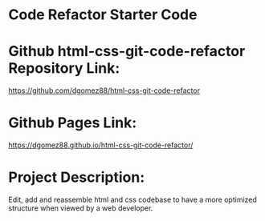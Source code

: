 # Code Refactor Starter Code


# Github html-css-git-code-refactor Repository Link:
https://github.com/dgomez88/html-css-git-code-refactor

# Github Pages Link:
https://dgomez88.github.io/html-css-git-code-refactor/

# Project Description:
Edit, add and reassemble html and css codebase to have a more optimized structure when viewed by a web developer.
